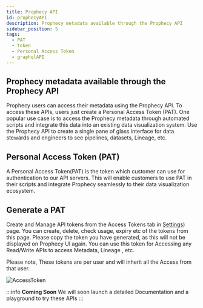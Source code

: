 ```yaml
---
title: Prophecy API
id: prophecyAPI
description: Prophecy metadata available through the Prophecy API
sidebar_position: 5
tags:
  - PAT
  - token
  - Personal Access Token
  - graphqlAPI
---
```


## Prophecy metadata available through the Prophecy API

Prophecy users can access their metadata using the Prophecy API. To access these APIs, users just create a Personal Access Token (PAT).
One popular use case is to access the Prophecy metadata through automated scripts and integrate this data into an existing data visualization system. Use the Prophecy API to create a single pane of glass interface for data stewards and engineers to see pipelines, datasets, Lineage, etc.

## Personal Access Token (PAT)

A Personal Access Token(PAT) is the token which customer can use for authentication to our API servers.
This will enable customers to use PAT in their scripts and integrate Prophecy seamlessly to their data visualization ecosystem.

## Generate a PAT

Create and Manage API tokens from the Access Tokens tab in [Settings](https://app.prophecy.io/metadata/settings)) page. You can create, delete, check usage, expiry etc of the tokens from this page. Please copy the token you have generated, as this will not be displayed on Prophecy UI again.
You can use this token for Accessing any Read/Write APIs to access Metadata, Lineage , etc.

Please note, These tokens are per user and will inherit all the Access from that user.

![AccessToken](./img/PAT.gif)

:::info
**Coming Soon**
We will soon launch a detailed Documentation and a playground to try these APIs
:::
